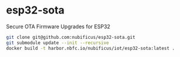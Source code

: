 # esp32-sota

Secure OTA Firmware Upgrades for ESP32

```bash
git clone git@github.com:nubificus/esp32-sota.git
git submodule update --init --recursive
docker build -t harbor.nbfc.io/nubificus/iot/esp32-sota:latest .
```
